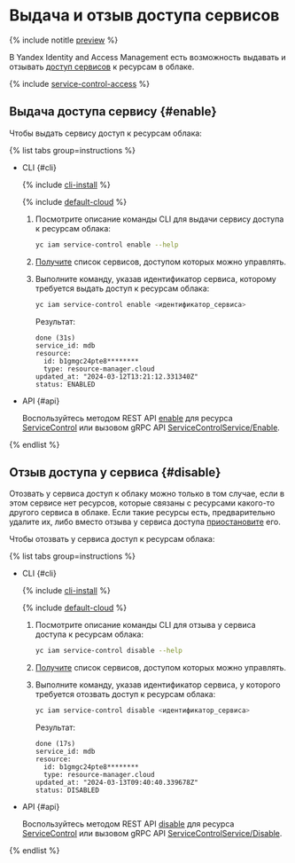 # Выдача и отзыв доступа сервисов



{% include notitle [preview](../../../_includes/note-preview.md) %}


В Yandex Identity and Access Management есть возможность выдавать и отзывать [доступ сервисов](../../concepts/service-control.md) к ресурсам в облаке.

{% include [service-control-access](../../../_includes/iam/service-control-access.md) %}

## Выдача доступа сервису {#enable}

Чтобы выдать сервису доступ к ресурсам облака:

{% list tabs group=instructions %}

- CLI {#cli}

  {% include [cli-install](../../../_includes/cli-install.md) %}

  {% include [default-cloud](../../../_includes/default-cloud.md) %}

  1. Посмотрите описание команды CLI для выдачи сервису доступа к ресурсам облака:

      ```bash
      yc iam service-control enable --help
      ``` 

  1. [Получите](./list-get.md#list) список сервисов, доступом которых можно управлять.

  1. Выполните команду, указав идентификатор сервиса, которому требуется выдать доступ к ресурсам облака:

      ```bash
      yc iam service-control enable <идентификатор_сервиса>
      ```

      Результат:

      ```text
      done (31s)
      service_id: mdb
      resource:
        id: b1gmgc24pte8********
        type: resource-manager.cloud
      updated_at: "2024-03-12T13:21:12.331340Z"
      status: ENABLED
      ```

- API {#api}

  Воспользуйтесь методом REST API [enable](../../api-ref/ServiceControl/enable.md) для ресурса [ServiceControl](../../api-ref/ServiceControl/index.md) или вызовом gRPC API [ServiceControlService/Enable](../../api-ref/grpc/service_control_service.md#Enable).

{% endlist %}

## Отзыв доступа у сервиса {#disable}

Отозвать у сервиса доступ к облаку можно только в том случае, если в этом сервисе нет ресурсов, которые связаны с ресурсами какого-то другого сервиса в облаке. Если такие ресурсы есть, предварительно удалите их, либо вместо отзыва у сервиса доступа [приостановите](./pause-resume.md#pause) его.

Чтобы отозвать у сервиса доступ к ресурсам облака:

{% list tabs group=instructions %}

- CLI {#cli}

  {% include [cli-install](../../../_includes/cli-install.md) %}

  {% include [default-cloud](../../../_includes/default-cloud.md) %}

  1. Посмотрите описание команды CLI для отзыва у сервиса доступа к ресурсам облака:

      ```bash
      yc iam service-control disable --help
      ``` 

  1. [Получите](./list-get.md#list) список сервисов, доступом которых можно управлять.

  1. Выполните команду, указав идентификатор сервиса, у которого требуется отозвать доступ к ресурсам облака:

      ```bash
      yc iam service-control disable <идентификатор_сервиса>
      ```

      Результат:

      ```text
      done (17s)
      service_id: mdb
      resource:
        id: b1gmgc24pte8********
        type: resource-manager.cloud
      updated_at: "2024-03-13T09:40:40.339678Z"
      status: DISABLED
      ```

- API {#api}

  Воспользуйтесь методом REST API [disable](../../api-ref/ServiceControl/disable.md) для ресурса [ServiceControl](../../api-ref/ServiceControl/index.md) или вызовом gRPC API [ServiceControlService/Disable](../../api-ref/grpc/service_control_service.md#Disable).

{% endlist %}